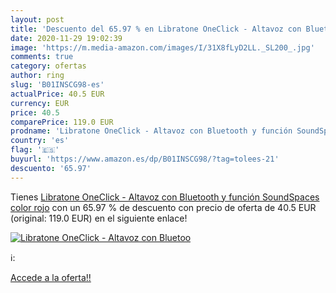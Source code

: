 ```yaml
---
layout: post
title: 'Descuento del 65.97 % en Libratone OneClick - Altavoz con Bluetoo'
date: 2020-11-29 19:02:39
image: 'https://m.media-amazon.com/images/I/31X8fLyD2LL._SL200_.jpg'
comments: true
category: ofertas
author: ring
slug: 'B01INSCG98-es'
actualPrice: 40.5 EUR
currency: EUR
price: 40.5
comparePrice: 119.0 EUR
prodname: 'Libratone OneClick - Altavoz con Bluetooth y función SoundSpaces  color rojo'
country: 'es'
flag: '🇪🇸'
buyurl: 'https://www.amazon.es/dp/B01INSCG98/?tag=tolees-21'
descuento: '65.97'
---
```


Tienes [Libratone OneClick - Altavoz con Bluetooth y función SoundSpaces  color rojo](https://www.amazon.es/dp/B01INSCG98/?tag=tolees-21) con un 65.97 % de descuento con precio de oferta de 40.5 EUR (original: 119.0 EUR) en el siguiente enlace!

[![Libratone OneClick - Altavoz con Bluetoo](https://m.media-amazon.com/images/I/31X8fLyD2LL._SL200_.jpg)](https://www.amazon.es/dp/B01INSCG98/?tag=tolees-21)

ℹ️:


[Accede a la oferta!!](https://www.amazon.es/dp/B01INSCG98/?tag=tolees-21)
